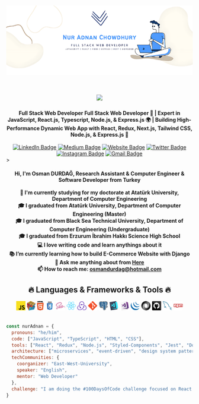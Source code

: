 <img align=”right” alt=”Coding” width=”400” src="./nur_adnan.png"/>

<h1 align="center">
  <a href="https://git.io/typing-svg">
    <img src="https://readme-typing-svg.herokuapp.com/?lines=Hello,+There!+👋;I+am+Nur+Adnan....;Nice+to+meet+you!&center=true&size=30">
  </a>
</h1>

<div align="center">
  <strong>Full Stack Web Developer
Full Stack Web Developer 👋 | Expert in JavaScript, React.js, Typescript, Node.js, & Express.js 🌍 | Building High-Performance Dynamic Web App with React, Redux, Next.js, Tailwind CSS, Node.js, & Express.js 🎨 </strong>
</div>
<br/>
<div align="center">
  <a href="https://www.linkedin.com/in/nur-adnan/"><img src="https://img.shields.io/badge/-LinkedIn-0077B5?style=flat&logo=Linkedin&logoColor=white" alt="LinkedIn Badge"/></a>
  <a href="https://medium.com/@nur-adnan"><img src="https://img.shields.io/badge/-Medium-000000?style=flat&logo=Medium&logoColor=white" alt="Medium Badge"/></a>
  <a href="https://jessicalim.me"><img src="https://img.shields.io/badge/-Website-47CCCC?style=flat&logo=Google-Chrome&logoColor=white" alt="Website Badge"/></a>
  <a href="https://x.com/NurAdnanChowdhu"><img src="https://img.shields.io/badge/-Twitter-1DA1F2?style=flat&logo=Twitter&logoColor=white" alt="Twitter Badge"/></a>
  <a href="https://instagram.com/nur_adnan"><img src="https://img.shields.io/badge/-Instagram-E4405F?style=flat&logo=Instagram&logoColor=white" alt="Instagram Badge"/></a>
  <a href="mailto:nuradnanchowdhury015@gmail.com"><img src="https://img.shields.io/badge/-Gmail-D14836?style=flat&logo=Gmail&logoColor=white" alt="Gmail Badge"/></a>
</div>
>
<h4 align="center">
  Hi, I'm Osman DURDAĞ, Research Assistant & Computer Engineer & Software Developer from Turkey
  <br>
  <br>
  🔬 I'm currently studying for my doctorate at Atatürk University, Department of Computer Engineering
  <br>
  🎓 I graduated from Atatürk University, Department of Computer Engineering (Master)
  <br>
  🎓 I graduated from Black Sea Technical University, Department of Computer Engineering (Undergraduate)
  <br>
  🎓 I graduated from Erzurum İbrahim Hakkı Science High School
  <br>
  💻 I love writing code and learn anythings about it
  <br>
  📚 I’m currently learning how to build E-Commerce Website with Django
  <br>
  💬 Ask me anything about from <a href="https://github.com/zumrudu-anka/zumrudu-anka/issues" title="Issues">Here</a>
  <br>
  📫 How to reach me: <a href="mailto: osmandurdag@hotmail.com">osmandurdag@hotmail.com</a>
</h4>


<h2 align="center">🔥 Languages & Frameworks & Tools 🔥</h2>

<div align="center">
  <code><img title="Javascript" height="25" src="images/javascript.svg"></code>
  <code><img title="Problem Solving" height="25" src="images/problemSolving.png"></code>
  <code><img title="HTML5" height="25" src="images/html5.svg"></code>
  <code><img title="CSS" height="25" src="images/css.svg"></code>
  <code><img title="SASS" height="25" src="images/sass.svg"></code>
  <code><img title="React" height="25" src="images/react-original.svg"></code>
  <code><img title="Redux" height="25" src="images/redux.svg"></code>
  <code><img title="Git" height="25" src="images/git-original.svg"></code>
  <code><img title="PostgreSQL" height="25" src="images/postgresql.svg"></code>
  <code><img title="Visual Studio Code" height="25" src="images/vscode.png"></code>
  <code><img title="Microsoft Visual Studio" height="25" src="images/visualstudio.png"></code>
  <code><img title="JQuery" height="25" src="images/jquery-original.svg"></code>
  <code><img title="JSON" height="25" src="images/json.svg"></code>
  <code><img title="GitHub" height="25" src="images/github.svg"></code>
  <code><img title="MySQL" height="25" src="images/mysql.svg"></code>
  <code><img title="npm" height="25" src="images/npm.svg"></code>
</div>

<br/>

```javascript
const nurAdnan = {
  pronouns: "he/him",
  code: ["JavaScript", "TypeScript", "HTML", "CSS"],
  tools: ["React", "Redux", "Node.js", "Styled-Components", "Jest", "Docker"],
  architecture: ["microservices", "event-driven", "design system pattern"],
  techCommunities: {
    coorganizer: "East-West-University",
    speaker: "English",
    mentor: "Web Developer"
  },
  challenge: "I am doing the #100DaysOfCode challenge focused on React and TypeScript"
}
```


